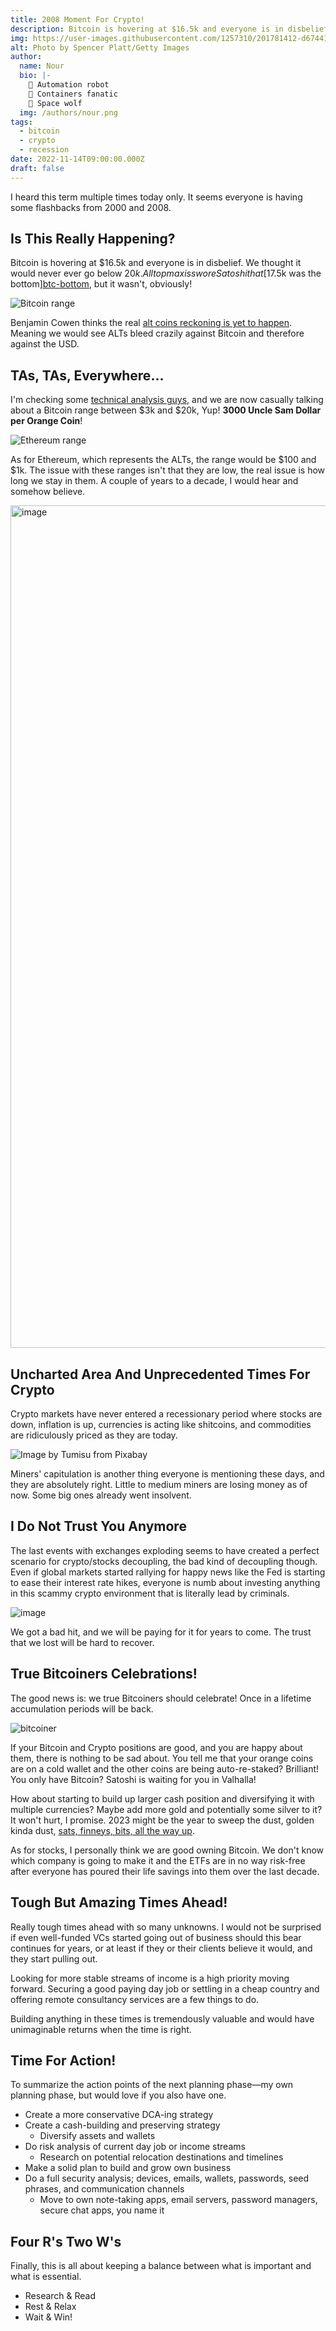 ```yaml
---
title: 2008 Moment For Crypto!
description: Bitcoin is hovering at $16.5k and everyone is in disbelief. We thought it would never ever go below $20k.
img: https://user-images.githubusercontent.com/1257310/201781412-d6744116-a3e0-43d8-be8e-a3f262833ac4.png
alt: Photo by Spencer Platt/Getty Images
author:
  name: Nour
  bio: |-
    🐍 Automation robot
    🐳 Containers fanatic
    🐺 Space wolf
  img: /authors/nour.png
tags:
  - bitcoin
  - crypto
  - recession
date: 2022-11-14T09:00:00.000Z
draft: false
---
```


I heard this term multiple times today only. It seems everyone is having some flashbacks from 2000 and 2008.

## Is This Really Happening?

Bitcoin is hovering at $16.5k and everyone is in disbelief. We thought it would never ever go below $20k. All top maxis
swore Satoshi that [$17.5k was the bottom][btc-bottom], but it wasn't, obviously!

![Bitcoin range](https://user-images.githubusercontent.com/1257310/201778503-75c2410c-a03e-4ad9-bab8-e458211a3dde.png)

Benjamin Cowen thinks the real [alt coins reckoning is yet to happen][alts]. Meaning we would see ALTs bleed crazily
against Bitcoin
and therefore against the USD.

## TAs, TAs, Everywhere...

I'm checking some [technical analysis guys][ta-guys], and we are now casually talking about a Bitcoin range between $3k
and $20k, Yup! **3000 Uncle Sam Dollar per Orange Coin**!

![Ethereum range](https://user-images.githubusercontent.com/1257310/201779602-9033c5bd-48cb-4185-99f8-3168ff8bdaab.png)

As for Ethereum, which represents the ALTs, the range would be $100 and $1k. The issue with these ranges isn't that they
are low, the real issue is how long we stay in them. A couple of years to a decade, I would hear and somehow believe.

<img width="1348" alt="image" src="https://user-images.githubusercontent.com/1257310/201779753-4e5314d1-33d1-405b-a99e-b1046a864616.png">

## Uncharted Area And Unprecedented Times For Crypto

Crypto markets have never entered a recessionary period where stocks are down, inflation is up, currencies is acting
like shitcoins, and commodities are ridiculously priced as they are today.

![Image by Tumisu from Pixabay](https://user-images.githubusercontent.com/1257310/201781898-465b5f75-f6a1-463c-b31b-e9bd1ca6d8b3.jpeg)

Miners' capitulation is another thing everyone is mentioning these days, and they are absolutely right. Little to medium
miners are losing money as of now. Some big ones already went insolvent.

## I Do Not Trust You Anymore

The last events with exchanges exploding seems to have created a perfect scenario for crypto/stocks decoupling, the bad
kind of decoupling though. Even if global markets started rallying for happy news like the Fed is starting to ease their
interest rate hikes, everyone is numb about investing anything in this scammy crypto environment that is literally lead
by criminals.

![image](https://user-images.githubusercontent.com/1257310/201782546-c055011a-f732-4681-ab15-28c2d204b7a0.png)

We got a bad hit, and we will be paying for it for years to come. The trust that we lost will be hard to recover.

## True Bitcoiners Celebrations!

The good news is: we true Bitcoiners should celebrate! Once in a lifetime accumulation periods will be back.

![bitcoiner](https://user-images.githubusercontent.com/1257310/201782982-48078fde-2bfa-41f3-a05c-71bca27fd08a.jpeg)

If your Bitcoin and Crypto positions are good, and you are happy about them, there is nothing to be sad about.
You tell me that your orange coins are on a cold wallet and the other coins are being auto-re-staked? Brilliant!
You only have Bitcoin? Satoshi is waiting for you in Valhalla!

How about starting to build up larger cash position and diversifying it with multiple currencies?
Maybe add more gold and potentially some silver to it? It won't hurt, I promise. 2023 might be the year to sweep the
dust, golden kinda dust, [sats, finneys, bits, all the way up][units].

As for stocks, I personally think we are good owning Bitcoin. We don't know which company is going to make it and the
ETFs are in no way risk-free after everyone has poured their life savings into them over the last decade.

## Tough But Amazing Times Ahead!

Really tough times ahead with so many unknowns. I would not be surprised if even well-funded VCs started going out of
business should this bear continues for years, or at least if they or their clients believe it would, and they start
pulling out.

Looking for more stable streams of income is a high priority moving forward. Securing a good paying day job
or settling in a cheap country and offering remote consultancy services are a few things to do.

Building anything in these times is tremendously valuable and would have unimaginable returns when the time is right.

## Time For Action!

To summarize the action points of the next planning phase—my own planning phase, but would love if you also have one.

- Create a more conservative DCA-ing strategy
- Create a cash-building and preserving strategy
  - Diversify assets and wallets
- Do risk analysis of current day job or income streams
  - Research on potential relocation destinations and timelines
- Make a solid plan to build and grow own business
- Do a full security analysis; devices, emails, wallets, passwords, seed phrases, and communication channels
  - Move to own note-taking apps, email servers, password managers, secure chat apps, you name it

## Four R's Two W's

Finally, this is all about keeping a balance between what is important and what is essential.

- Research & Read
- Rest & Relax
- Wait & Win!

[units]: https://en.bitcoin.it/wiki/Units

[alts]: https://www.youtube.com/watch?v=-LGeRPEJE54

[btc-bottom]: https://youtu.be/AIbnO1lQd5E

[ta-guys]: https://www.youtube.com/watch?v=1wbvluXkgAY
